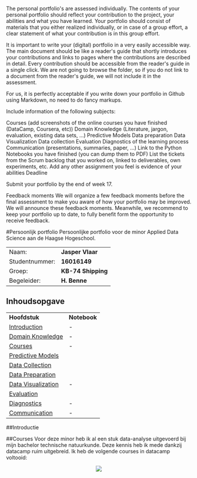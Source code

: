 The personal portfolio's are assessed individually. The contents of your personal portfolio should reflect your contribution to the project, your abilities and what you have learned. Your portfolio should consist of materials that you either realized individually, or in case of a group effort, a clear statement of what your contribution is in this group effort.

It is important to write your (digital) portfolio in a very easily accessible way. The main document should be like a reader's guide that shortly introduces your contributions and links to pages where the contributions are described in detail. Every contribution should be accessible from the reader's guide in a single click. We are not going to browse the folder, so if you do not link to a document from the reader's guide, we will not include it in the assessment.

For us, it is perfectly acceptable if you write down your portfolio in Github using Markdown, no need to do fancy markups.

Include information of the following subjects:

Courses (add screenshots of the online courses you have finished (DataCamp, Coursera, etc))
Domain Knowledge (Literature, jargon, evaluation, existing data sets, ...)
Predictive Models
Data preparation
Data Visualization
Data collection
Evaluation
Diagnostics of the learning process
Communication (presentations, summaries, paper, ...)
Link to the Python Notebooks you have finished (you can dump them to PDF)
List the tickets from the Scrum backlog that you worked on, linked to deliverables, own experiments, etc.
Add any other assignment you feel is evidence of your abilities
Deadline

Submit your portfolio by the end of week 17.

Feedback moments
We will organize a few feedback moments before the final assessment to make you aware of how your portfolio may be improved. We will announce these feedback moments. Meanwhile, we recommend to keep your portfolio up to date, to fully benefit form the opportunity to receive feedback.

#Persoonlijk portfolio
Persoonlijke portfolio voor de minor Applied Data Science aan de Haagse Hogeschool.  

|                   |                   |
| ---               | ---               |
| Naam:             | <b>Jasper Vlaar</b>      |
| Studentnummer:    | <b>16016149</b>          |
| Groep:            | <b>KB-74 Shipping</b>    |
| Begeleider:       | <b>H. Benne</b>          |

## Inhoudsopgave
|                 |                   |
|------           |:------            |
|<b>Hoofdstuk</b>|<b>Notebook</b>| 
|[Introduction]()             | - |
|[Domain Knowledge]()     | - |
|[Courses]()                       | - |
|[Predictive Models]()   |  |
|[Data Collection]()       |  |
|[Data Preparation]()     |  |
|[Data Visualization]() | - |
|[Evaluation]()                 |  |
|[Diagnostics]()               | - |
|[Communication]()           | - |

##Introductie


##Courses
Voor deze minor heb ik al een stuk data-analyse uitgevoerd bij mijn bachelor technische natuurkunde. Deze kennis heb ik mede dankzij datacamp ruim uitgebreid. Ik heb de volgende courses in datacamp voltooid:

<p align="center"> <img src="https://github.com/KB-74/portfolio/blob/master/Jasper/images/Completed_Courses_datacamp.jpg"></p>
